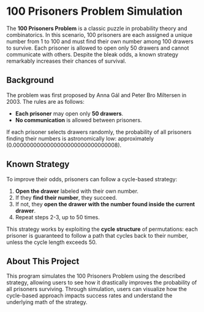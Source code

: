 # 100 Prisoners Problem Simulation

The **100 Prisoners Problem** is a classic puzzle in probability theory and combinatorics. In this scenario, 100 prisoners are each assigned a unique number from 1 to 100 and must find their own number among 100 drawers to survive. Each prisoner is allowed to open only 50 drawers and cannot communicate with others. Despite the bleak odds, a known strategy remarkably increases their chances of survival.

## Background

The problem was first proposed by Anna Gál and Peter Bro Miltersen in 2003. The rules are as follows:
- **Each prisoner** may open only **50 drawers**.
- **No communication** is allowed between prisoners.

If each prisoner selects drawers randomly, the probability of all prisoners finding their numbers is astronomically low: approximately \(0.0000000000000000000000000000008\).

## Known Strategy

To improve their odds, prisoners can follow a cycle-based strategy:
1. **Open the drawer** labeled with their own number.
2. If they **find their number**, they succeed.
3. If not, they **open the drawer with the number found inside the current drawer**.
4. Repeat steps 2-3, up to 50 times.

This strategy works by exploiting the **cycle structure** of permutations: each prisoner is guaranteed to follow a path that cycles back to their number, unless the cycle length exceeds 50.

## About This Project

This program simulates the 100 Prisoners Problem using the described strategy, allowing users to see how it drastically improves the probability of all prisoners surviving. Through simulation, users can visualize how the cycle-based approach impacts success rates and understand the underlying math of the strategy.
